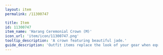 ```yaml
---
layout: item
permalink: /11300747

title: Item
id: 11300747
item_name: 'Harang Ceremonial Crown (M)'
icon_url: 'item/icon/11300747.png'
tooltip_description: 'A crown featuring beautiful jade.'
guide_description: 'Outfit items replace the look of your gear when equipped.'
---
```

